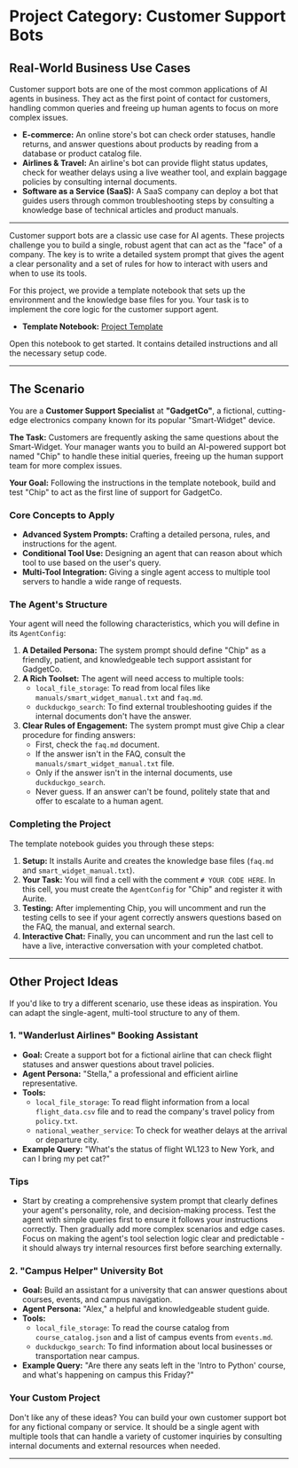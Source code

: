 # Project Category: Customer Support Bots

## Real-World Business Use Cases
Customer support bots are one of the most common applications of AI agents in business. They act as the first point of contact for customers, handling common queries and freeing up human agents to focus on more complex issues.
*   **E-commerce:** An online store's bot can check order statuses, handle returns, and answer questions about products by reading from a database or product catalog file.
*   **Airlines & Travel:** An airline's bot can provide flight status updates, check for weather delays using a live weather tool, and explain baggage policies by consulting internal documents.
*   **Software as a Service (SaaS):** A SaaS company can deploy a bot that guides users through common troubleshooting steps by consulting a knowledge base of technical articles and product manuals.

---

Customer support bots are a classic use case for AI agents. These projects challenge you to build a single, robust agent that can act as the "face" of a company. The key is to write a detailed system prompt that gives the agent a clear personality and a set of rules for how to interact with users and when to use its tools.

For this project, we provide a template notebook that sets up the environment and the knowledge base files for you. Your task is to implement the core logic for the customer support agent.

*   **Template Notebook:** [Project Template](https://colab.research.google.com/drive/1RWe6vutqFwsKweTsEVyCj32-rZDzvnbL?usp=sharing)

Open this notebook to get started. It contains detailed instructions and all the necessary setup code.

---

## The Scenario

You are a **Customer Support Specialist** at **"GadgetCo"**, a fictional, cutting-edge electronics company known for its popular "Smart-Widget" device.

**The Task:** Customers are frequently asking the same questions about the Smart-Widget. Your manager wants you to build an AI-powered support bot named "Chip" to handle these initial queries, freeing up the human support team for more complex issues.

**Your Goal:** Following the instructions in the template notebook, build and test "Chip" to act as the first line of support for GadgetCo.

### Core Concepts to Apply
*   **Advanced System Prompts:** Crafting a detailed persona, rules, and instructions for the agent.
*   **Conditional Tool Use:** Designing an agent that can reason about which tool to use based on the user's query.
*   **Multi-Tool Integration:** Giving a single agent access to multiple tool servers to handle a wide range of requests.

### The Agent's Structure
Your agent will need the following characteristics, which you will define in its `AgentConfig`:

1.  **A Detailed Persona:** The system prompt should define "Chip" as a friendly, patient, and knowledgeable tech support assistant for GadgetCo.
2.  **A Rich Toolset:** The agent will need access to multiple tools:
    *   `local_file_storage`: To read from local files like `manuals/smart_widget_manual.txt` and `faq.md`.
    *   `duckduckgo_search`: To find external troubleshooting guides if the internal documents don't have the answer.
3.  **Clear Rules of Engagement:** The system prompt must give Chip a clear procedure for finding answers:
    *   First, check the `faq.md` document.
    *   If the answer isn't in the FAQ, consult the `manuals/smart_widget_manual.txt` file.
    *   Only if the answer isn't in the internal documents, use `duckduckgo_search`.
    *   Never guess. If an answer can't be found, politely state that and offer to escalate to a human agent.

### Completing the Project
The template notebook guides you through these steps:
1.  **Setup:** It installs Aurite and creates the knowledge base files (`faq.md` and `smart_widget_manual.txt`).
2.  **Your Task:** You will find a cell with the comment `# YOUR CODE HERE`. In this cell, you must create the `AgentConfig` for "Chip" and register it with Aurite.
3.  **Testing:** After implementing Chip, you will uncomment and run the testing cells to see if your agent correctly answers questions based on the FAQ, the manual, and external search.
4.  **Interactive Chat:** Finally, you can uncomment and run the last cell to have a live, interactive conversation with your completed chatbot.

---

## Other Project Ideas

If you'd like to try a different scenario, use these ideas as inspiration. You can adapt the single-agent, multi-tool structure to any of them.

### 1. "Wanderlust Airlines" Booking Assistant
*   **Goal:** Create a support bot for a fictional airline that can check flight statuses and answer questions about travel policies.
*   **Agent Persona:** "Stella," a professional and efficient airline representative.
*   **Tools:**
    *   `local_file_storage`: To read flight information from a local `flight_data.csv` file and to read the company's travel policy from `policy.txt`.
    *   `national_weather_service`: To check for weather delays at the arrival or departure city.
*   **Example Query:** "What's the status of flight WL123 to New York, and can I bring my pet cat?"

### Tips
- Start by creating a comprehensive system prompt that clearly defines your agent's personality, role, and decision-making process. Test the agent with simple queries first to ensure it follows your instructions correctly. Then gradually add more complex scenarios and edge cases. Focus on making the agent's tool selection logic clear and predictable - it should always try internal resources first before searching externally.


### 2. "Campus Helper" University Bot
*   **Goal:** Build an assistant for a university that can answer questions about courses, events, and campus navigation.
*   **Agent Persona:** "Alex," a helpful and knowledgeable student guide.
*   **Tools:**
    *   `local_file_storage`: To read the course catalog from `course_catalog.json` and a list of campus events from `events.md`.
    *   `duckduckgo_search`: To find information about local businesses or transportation near campus.
*   **Example Query:** "Are there any seats left in the 'Intro to Python' course, and what's happening on campus this Friday?"

### Your Custom Project
Don't like any of these ideas? You can build your own customer support bot for any fictional company or service. It should be a single agent with multiple tools that can handle a variety of customer inquiries by consulting internal documents and external resources when needed.

---
